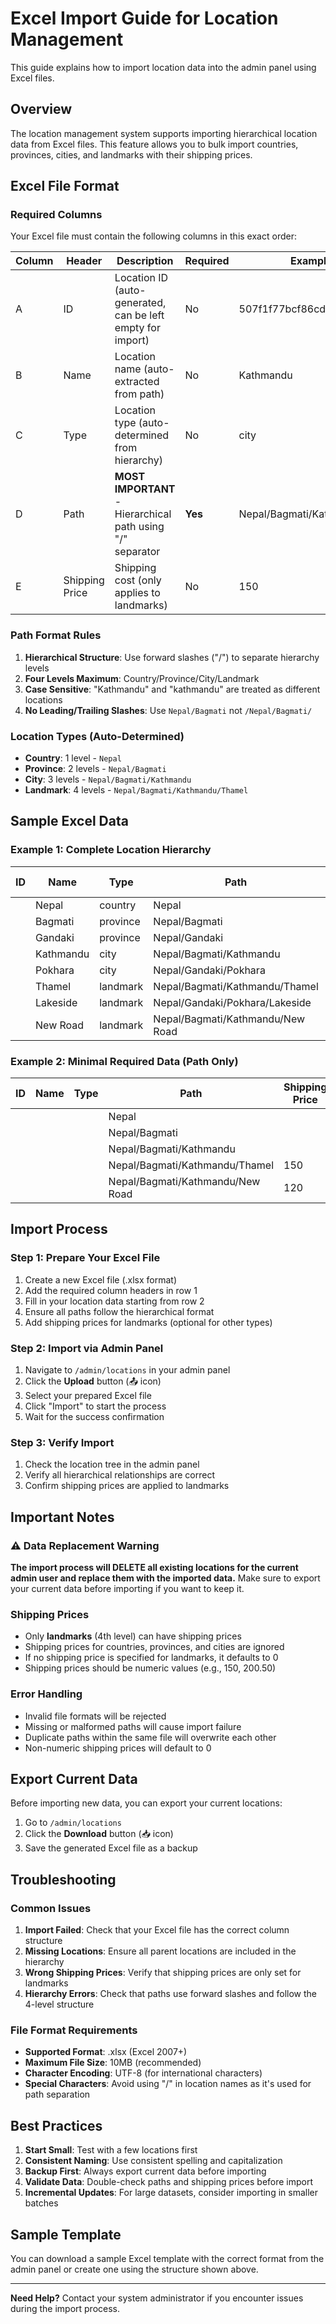 # Excel Import Guide for Location Management

This guide explains how to import location data into the admin panel using Excel files.

## Overview

The location management system supports importing hierarchical location data from Excel files. This feature allows you to bulk import countries, provinces, cities, and landmarks with their shipping prices.

## Excel File Format

### Required Columns

Your Excel file must contain the following columns in this exact order:

| Column | Header | Description | Required | Example |
|--------|--------|-------------|----------|---------|
| A | ID | Location ID (auto-generated, can be left empty for import) | No | 507f1f77bcf86cd799439011 |
| B | Name | Location name (auto-extracted from path) | No | Kathmandu |
| C | Type | Location type (auto-determined from hierarchy) | No | city |
| D | Path | **MOST IMPORTANT** - Hierarchical path using "/" separator | **Yes** | Nepal/Bagmati/Kathmandu |
| E | Shipping Price | Shipping cost (only applies to landmarks) | No | 150 |

### Path Format Rules

1. **Hierarchical Structure**: Use forward slashes ("/") to separate hierarchy levels
2. **Four Levels Maximum**: Country/Province/City/Landmark
3. **Case Sensitive**: "Kathmandu" and "kathmandu" are treated as different locations
4. **No Leading/Trailing Slashes**: Use `Nepal/Bagmati` not `/Nepal/Bagmati/`

### Location Types (Auto-Determined)

- **Country**: 1 level - `Nepal`
- **Province**: 2 levels - `Nepal/Bagmati`
- **City**: 3 levels - `Nepal/Bagmati/Kathmandu`
- **Landmark**: 4 levels - `Nepal/Bagmati/Kathmandu/Thamel`

## Sample Excel Data

### Example 1: Complete Location Hierarchy

| ID | Name | Type | Path | Shipping Price |
|----|------|------|------|----------------|
| | Nepal | country | Nepal | 0 |
| | Bagmati | province | Nepal/Bagmati | 0 |
| | Gandaki | province | Nepal/Gandaki | 0 |
| | Kathmandu | city | Nepal/Bagmati/Kathmandu | 0 |
| | Pokhara | city | Nepal/Gandaki/Pokhara | 0 |
| | Thamel | landmark | Nepal/Bagmati/Kathmandu/Thamel | 150 |
| | Lakeside | landmark | Nepal/Gandaki/Pokhara/Lakeside | 200 |
| | New Road | landmark | Nepal/Bagmati/Kathmandu/New Road | 120 |

### Example 2: Minimal Required Data (Path Only)

| ID | Name | Type | Path | Shipping Price |
|----|------|------|------|----------------|
| | | | Nepal | |
| | | | Nepal/Bagmati | |
| | | | Nepal/Bagmati/Kathmandu | |
| | | | Nepal/Bagmati/Kathmandu/Thamel | 150 |
| | | | Nepal/Bagmati/Kathmandu/New Road | 120 |

## Import Process

### Step 1: Prepare Your Excel File

1. Create a new Excel file (.xlsx format)
2. Add the required column headers in row 1
3. Fill in your location data starting from row 2
4. Ensure all paths follow the hierarchical format
5. Add shipping prices for landmarks (optional for other types)

### Step 2: Import via Admin Panel

1. Navigate to `/admin/locations` in your admin panel
2. Click the **Upload** button (📤 icon)
3. Select your prepared Excel file
4. Click "Import" to start the process
5. Wait for the success confirmation

### Step 3: Verify Import

1. Check the location tree in the admin panel
2. Verify all hierarchical relationships are correct
3. Confirm shipping prices are applied to landmarks

## Important Notes

### ⚠️ Data Replacement Warning

**The import process will DELETE all existing locations for the current admin user and replace them with the imported data.** Make sure to export your current data before importing if you want to keep it.

### Shipping Prices

- Only **landmarks** (4th level) can have shipping prices
- Shipping prices for countries, provinces, and cities are ignored
- If no shipping price is specified for landmarks, it defaults to 0
- Shipping prices should be numeric values (e.g., 150, 200.50)

### Error Handling

- Invalid file formats will be rejected
- Missing or malformed paths will cause import failure
- Duplicate paths within the same file will overwrite each other
- Non-numeric shipping prices will default to 0

## Export Current Data

Before importing new data, you can export your current locations:

1. Go to `/admin/locations`
2. Click the **Download** button (📥 icon)
3. Save the generated Excel file as a backup

## Troubleshooting

### Common Issues

1. **Import Failed**: Check that your Excel file has the correct column structure
2. **Missing Locations**: Ensure all parent locations are included in the hierarchy
3. **Wrong Shipping Prices**: Verify that shipping prices are only set for landmarks
4. **Hierarchy Errors**: Check that paths use forward slashes and follow the 4-level structure

### File Format Requirements

- **Supported Format**: .xlsx (Excel 2007+)
- **Maximum File Size**: 10MB (recommended)
- **Character Encoding**: UTF-8 (for international characters)
- **Special Characters**: Avoid using "/" in location names as it's used for path separation

## Best Practices

1. **Start Small**: Test with a few locations first
2. **Consistent Naming**: Use consistent spelling and capitalization
3. **Backup First**: Always export current data before importing
4. **Validate Data**: Double-check paths and shipping prices before import
5. **Incremental Updates**: For large datasets, consider importing in smaller batches

## Sample Template

You can download a sample Excel template with the correct format from the admin panel or create one using the structure shown above.

---

**Need Help?** Contact your system administrator if you encounter issues during the import process.